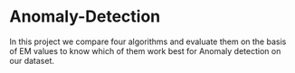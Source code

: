 # Anomaly-Detection

In this project we compare four algorithms and evaluate them on the basis of EM values to know which of them work best for Anomaly detection on our dataset.
